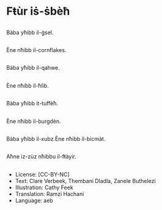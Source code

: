 # Fŧùr iṡ-ṡbèħ

##
Bàba yħibb il-ġsel.

##
Ène nħibb il-cornflakes.

##
Bàba yħibb il-qahwe.

##
Ène nħibb il-ħlìb.

##
Bàba yħibb it-tuffèħ.

##
Ène nħibb il-burgdèn.

##
Bàba yħibb il-xubz.Ène nħibb il-bicmàt.

##
Aħne iz-zùz nħibbu il-fŧàyir.

##
* License: [CC-BY-NC]
* Text: Clare Verbeek, Thembani Dladla, Zanele Buthelezi
* Illustration: Cathy Feek
* Translation: Ramzi Hachani
* Language: aeb
